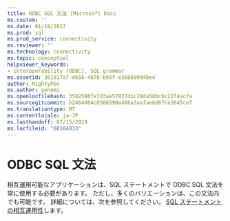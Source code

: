 ```yaml
---
title: ODBC SQL 文法 |Microsoft Docs
ms.custom: ''
ms.date: 01/19/2017
ms.prod: sql
ms.prod_service: connectivity
ms.reviewer: ''
ms.technology: connectivity
ms.topic: conceptual
helpviewer_keywords:
- interoperability [ODBC], SQL grammar
ms.assetid: 301817a7-d656-4078-b95f-e5b8099d4be4
author: MightyPen
ms.author: genemi
ms.openlocfilehash: 3582586fe7d3ae57827d1c29da580cbc22f4acfa
ms.sourcegitcommit: b2464064c0566590e486a3aafae6d67ce2645cef
ms.translationtype: MT
ms.contentlocale: ja-JP
ms.lasthandoff: 07/15/2019
ms.locfileid: "68104833"
---
```

# <a name="odbc-sql-grammar"></a>ODBC SQL 文法
相互運用可能なアプリケーションは、SQL ステートメントで ODBC SQL 文法を常に使用する必要があります。 ただし、多くのバリエーションは、この文法内でも可能です。 詳細については、次を参照してください。 [SQL ステートメントの相互運用性](../../../odbc/reference/develop-app/interoperability-of-sql-statements.md)します。
